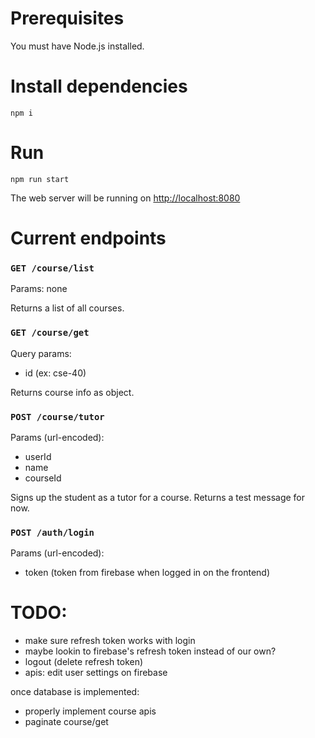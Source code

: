 # Prerequisites
You must have Node.js installed.

# Install dependencies

`npm i`

# Run

`npm run start`

The web server will be running on [http://localhost:8080](http://localhost:8080)

# Current endpoints

### `GET /course/list`
Params: none

Returns a list of all courses. 
### `GET /course/get`
Query params: 
- id (ex: cse-40)

Returns course info as object. 

### `POST /course/tutor`
Params (url-encoded):
- userId
- name
- courseId

Signs up the student as a tutor for a course. Returns a test message for now.

### `POST /auth/login`
Params (url-encoded):
- token (token from firebase when logged in on the frontend)

# TODO:
- make sure refresh token works with login
- maybe lookin to firebase's refresh token instead of our own?
- logout (delete refresh token)
- apis: edit user settings on firebase

once database is implemented:
- properly implement course apis
- paginate course/get
